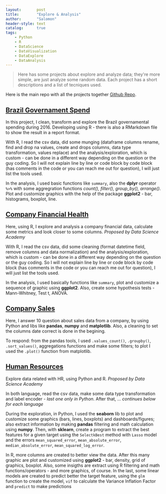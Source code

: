 ```yaml
---
layout:       post
title:        "Explore & Analysis"
author:       "Salomon"
header-style: text
catalog:      true
tags:
    - Python
    - R
    - DataScience
    - DataVisualization
    - DataExplore
    - DataAnalysis
---
```


> Here has some projects about explore and analyze data; they're more simple, are just analyze some random data. Each project has a short descriptions and a list of tecniques used.

Here is the main repo with all the projects together [Github Repo](https://github.com/salomaoalves/DataScience_Analysis-Explore).

## [Brazil Governament Spend](https://github.com/salomaoalves/DataScience_Analysis-Explore/tree/main/BrasilGovernamentSpend)
In this project, I clean, transform and explore the Brazil governamental spending during 2016. Developing using R - there is also a RMarkdown file to show the result in a report format.

With R, I read the csv data, did some munging (dataframe columns rename, find and drop na values, create and drops columns, data type transformation, values replace) and the analysis/exploration, which is custom - can be done in a different way depending on the question or the guy coding. So I will not explain line by line or code block by code block (has comments in the code or you can reach me out for question), I will just list the tools used.

In the analysis, I used basic functions like `summary`, also the **dplyr** operator `%>%` with some aggregration functions *count(), filter(), group_by(), arrange()*. Plot and customize graphics with the help of the package **ggplot2** - bar, histograms, boxplot, line.


## [Company Financial Health](https://github.com/salomaoalves/DataScience_Analysis-Explore/tree/main/CompanyFinancialHealth)
Here, using R, I explore and analysis a company financial data, calculate some metrics and look closer to some columns. *Proposed by Data Science Academy*

With R, I read the csv data, did some cleaning (format datetime field, remove columns and data normalization) and the analysis/exploration, which is custom - can be done in a different way depending on the question or the guy coding. So I will not explain line by line or code block by code block (has comments in the code or you can reach me out for question), I will just list the tools used.

In the analysis, I used basically functions like `summary`, plot and customize a sequence of graphic using **ggplot2**. Also, create some hypothesis tests - Mann-Whitney, Test t, ANOVA.


## [Company Sales](https://github.com/salomaoalves/DataScience_Analysis-Explore/tree/main/CompanySales)
Here, I answer 10 question about sales data from a company, by using Python and libs like **pandas**, **numpy** and **matplotlib**. Also, a cleaning to set the columns date correct is done in the begining.

To respond: from the pandas tools, I used `.values_count()`, `.groupby()`, `.sort_values()`, aggregations functions and make some filters; to plot I used the `.plot()` function from matplotlib. 


## [Human Resources](https://github.com/salomaoalves/DataScience_Analysis-Explore/tree/main/HumanResources)
Explore data related with HR, using Python and R. *Proposed by Data Science Academy*

In both language, read the csv data, make some data type transformation and label encoder *- last one only in Python*. After that, ... *continues below for each language*

During the exploration, in Python, I used the **seaborn** lib to plot and customize some graphics (bars, lines, boxplots) and dashboards/figures; also extract information by making **pandas** filtering and math calculation using **numpy**. Then, with **sklearn**, create a program to extract the best features for a given target using the `SelectkBest` method with `Lasso` model and the errors `mean_squared_error`, `mean_absolute_error`, `median_absolute_error`, `mean_squared_log_error`.

In R, more columns are created to better view the data. After this many graphic are plot and customized using **ggplot2** - bar, density, grid of graphics, boxplot. Also, some insigths are extract using R filtering and math functions/operators - and more graphics, of course. In the last, some linear models are created to predict better the target feature, using the `glm` function to create the model, `vif` to calculate the Variance Inflation Factor and `predict` to make predictions
